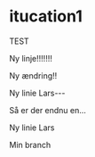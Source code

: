 # itucation1
TEST

Ny linje!!!!!!!



Ny ændring!!

Ny linie Lars---

Så er der endnu en...

Ny linie Lars

Min branch

